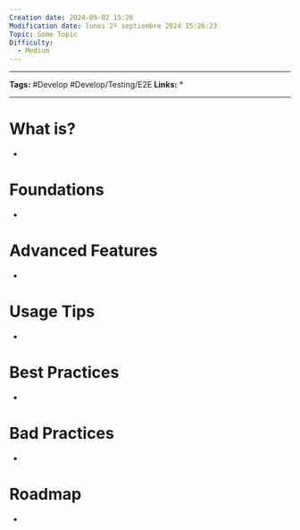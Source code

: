 ```yaml
---
Creation date: 2024-09-02 15:26
Modification date: lunes 2º septiembre 2024 15:26:23
Topic: Some Topic
Difficulty:
  - Medium
---
```


---

**Tags:** #Develop #Develop/Testing/E2E 
**Links:** 
* 

---

# What is?
-

# Foundations
-

# Advanced Features
-

# Usage Tips
-

# Best Practices
-

# Bad Practices
-

# Roadmap
-